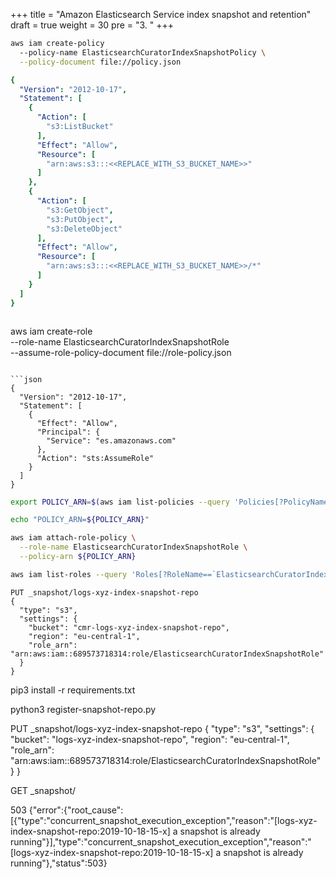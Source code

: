 +++
title = "Amazon Elasticsearch Service index snapshot and retention"
draft = true
weight = 30
pre = "3. "
+++

```bash
aws iam create-policy 
  --policy-name ElasticsearchCuratorIndexSnapshotPolicy \
  --policy-document file://policy.json
```

```yaml
{
  "Version": "2012-10-17",
  "Statement": [
    {
      "Action": [
        "s3:ListBucket"
      ],
      "Effect": "Allow",
      "Resource": [
        "arn:aws:s3:::<<REPLACE_WITH_S3_BUCKET_NAME>>"
      ]
    },
    {
      "Action": [
        "s3:GetObject",
        "s3:PutObject",
        "s3:DeleteObject"
      ],
      "Effect": "Allow",
      "Resource": [
        "arn:aws:s3:::<<REPLACE_WITH_S3_BUCKET_NAME>>/*"
      ]
    }
  ]
}
```

```bash

```
aws iam create-role \
  --role-name ElasticsearchCuratorIndexSnapshotRole \
  --assume-role-policy-document file://role-policy.json
```

```json
{
  "Version": "2012-10-17",
  "Statement": [
    {
      "Effect": "Allow",
      "Principal": {
        "Service": "es.amazonaws.com"
      },
      "Action": "sts:AssumeRole"
    }
  ]
}
```

```bash
export POLICY_ARN=$(aws iam list-policies --query 'Policies[?PolicyName==`ElasticsearchCuratorIndexSnapshotPolicy`].[Arn]' --output=text)

echo "POLICY_ARN=${POLICY_ARN}"

aws iam attach-role-policy \
  --role-name ElasticsearchCuratorIndexSnapshotRole \
  --policy-arn ${POLICY_ARN}

```


```bash
aws iam list-roles --query 'Roles[?RoleName==`ElasticsearchCuratorIndexSnapshotRole`].[Arn]' --output=text
```

```
PUT _snapshot/logs-xyz-index-snapshot-repo
{
  "type": "s3",
  "settings": {
    "bucket": "cmr-logs-xyz-index-snapshot-repo",
    "region": "eu-central-1",
    "role_arn": "arn:aws:iam::689573718314:role/ElasticsearchCuratorIndexSnapshotRole"
  }
}
```

pip3 install -r requirements.txt

python3 register-snapshot-repo.py


PUT _snapshot/logs-xyz-index-snapshot-repo
{
  "type": "s3",
  "settings": {
    "bucket": "logs-xyz-index-snapshot-repo",
    "region": "eu-central-1",
    "role_arn": "arn:aws:iam::689573718314:role/ElasticsearchCuratorIndexSnapshotRole"
  }
}

GET _snapshot/



503
{"error":{"root_cause":[{"type":"concurrent_snapshot_execution_exception","reason":"[logs-xyz-index-snapshot-repo:2019-10-18-15-x]  a snapshot is already running"}],"type":"concurrent_snapshot_execution_exception","reason":"[logs-xyz-index-snapshot-repo:2019-10-18-15-x]  a snapshot is already running"},"status":503}